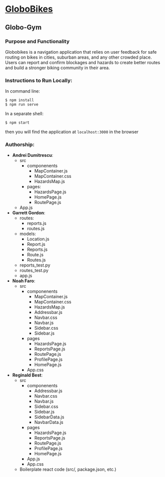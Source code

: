 
# [GloboBikes](https://www.heroku.com/)
## Globo-Gym
### Purpose and Functionality
Globobikes is a navigation application that relies on user feedback for safe routing on bikes in cities, suburban areas, and any other crowded place. Users can report and confirm blockages and hazards to create better routes and build a stronger biking community in their area. 

### Instructions to Run Locally:
In command line:
```console
$ npm install
$ npm run serve
```
In a separate shell:
```console
$ npm start
```
then you will find the application at `localhost:3000` in the browser

### Authorship:
* **Andrei Dumitrescu**:
  * src
    * componenents
      * MapContainer.js
      * MapContainer.css
      * HazardsMap.js
    * pages:
      * HazardsPage.js
      * HomePage.js
      * RoutePage.js
  * App.js
* **Garrett Gordon**:
  * routes:
    * reports.js
    * routes.js
  * models:
    * Location.js
    * Report.js
    * Reports.js
    * Route.js
    * Routes.js
  * reports_test.py
  * routes_test.py
  * app.js
* **Noah Faro**:
  * src
    * componenents
      * MapContainer.js
      * MapContainer.css
      * HazardsMap.js
      * Addressbar.js
      * Navbar.css
      * Navbar.js
      * Sidebar.css
      * Sidebar.js
    * pages
      * HazardsPage.js
      * ReportsPage.js
      * RoutePage.js
      * ProfilePage.js
      * HomePage.js
    * App.css
* **Reginald Best**:
  * src
    * componenents
      * Addressbar.js
      * Navbar.css
      * Navbar.js
      * Sidebar.css
      * Sidebar.js
      * SidebarData.js
      * NavbarData.js
    * pages
      * HazardsPage.js
      * ReportsPage.js
      * RoutePage.js
      * ProfilePage.js
      * HomePage.js
    * App.js
    * App.css
  * Boilerplate react code (src/, package.json, etc.)
